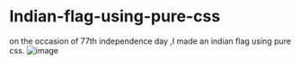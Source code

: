 # Indian-flag-using-pure-css
on the occasion of 77th independence day ,I made an indian flag using  pure css.
![image](https://github.com/priyamina/Indian-flag-using-pure-css/assets/103628960/f2b59977-4177-482c-ad56-77aa95fb1a79)
